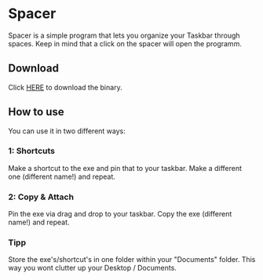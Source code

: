 # Spacer
Spacer is a simple program that lets you organize your Taskbar through spaces. 
Keep in mind that a click on the spacer will open the programm.

## Download
Click [HERE](https://github.com/cyanit/Spacer/raw/master/Spacer%20v1.exe) to download the binary.

## How to use
You can use it in two different ways:

### 1: Shortcuts
Make a shortcut to the exe and pin that to your taskbar.
Make a different one (different name!) and repeat.

### 2: Copy & Attach
Pin the exe via drag and drop to your taskbar.
Copy the exe (different name!) and repeat.

### Tipp 
Store the exe's/shortcut's in one folder within your "Documents" folder. This way you wont clutter up your Desktop / Documents.
